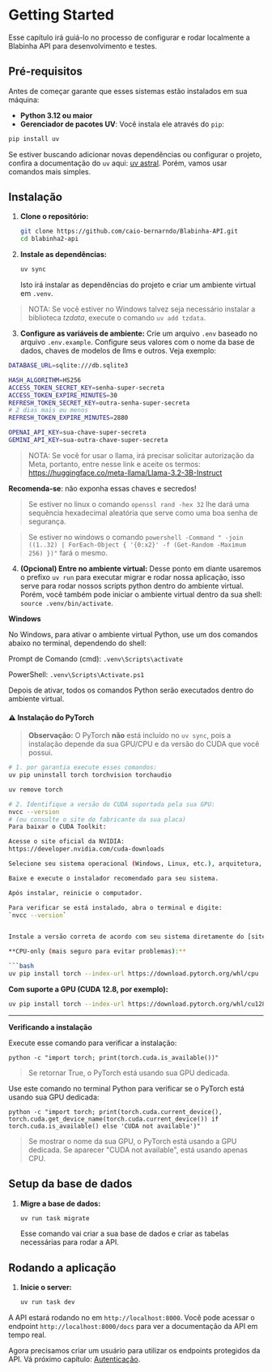# Getting Started

Esse capítulo irá guiá-lo no processo de configurar e rodar localmente a Blabinha API para desenvolvimento e testes.

## Pré-requisitos

Antes de começar garante que esses sistemas estão instalados em sua máquina:

- **Python 3.12 ou maior**
- **Gerenciador de pacotes UV**:
Você instala ele através do `pip`:
```sh
pip install uv
```
Se estiver buscando adicionar novas dependências ou configurar o projeto, confira a documentação do `uv` aqui:
[uv astral](https://docs.astral.sh/uv/). Porém, vamos usar comandos mais simples.

## Instalação

1. **Clone o repositório:**

   ```bash
   git clone https://github.com/caio-bernarndo/Blabinha-API.git
   cd blabinha2-api
   ```

2. **Instale as dependências:**
   ```bash
   uv sync
   ```
   Isto irá instalar as dependências do projeto e criar um ambiente virtual em `.venv`.
  > NOTA: Se você estiver no Windows talvez seja necessário instalar a biblioteca _tzdata_, execute o comando `uv add tzdata`.

3. **Configure as variáveis de ambiente:**
Crie um arquivo `.env` baseado no arquivo `.env.example`. Configure seus valores com o nome da base de dados, chaves de modelos de llms e outros. Veja exemplo:
```sh
DATABASE_URL=sqlite:///db.sqlite3

HASH_ALGORITHM=HS256
ACCESS_TOKEN_SECRET_KEY=senha-super-secreta
ACCESS_TOKEN_EXPIRE_MINUTES=30
REFRESH_TOKEN_SECRET_KEY=outra-senha-super-secreta
# 2 dias mais ou menos
REFRESH_TOKEN_EXPIRE_MINUTES=2880

OPENAI_API_KEY=sua-chave-super-secreta
GEMINI_API_KEY=sua-outra-chave-super-secreta
```
 > NOTA: Se você for usar o llama, irá precisar solicitar autorização da Meta, portanto, entre nesse link e aceite os termos: https://huggingface.co/meta-llama/Llama-3.2-3B-Instruct 

**Recomenda-se**: não exponha essas chaves e secredos!

> Se estiver no linux o comando `openssl rand -hex 32` lhe dará uma sequência hexadecimal aleatória que serve como uma boa senha de segurança.

> Se estiver no windows o comando `powershell -Command " -join ((1..32) | ForEach-Object { '{0:x2}' -f (Get-Random -Maximum 256) })"` fará o mesmo.

4. **(Opcional) Entre no ambiente virtual:**
Desse ponto em diante usaremos o prefixo `uv run` para executar migrar e rodar nossa aplicação, isso serve para rodar nossos scripts python dentro do ambiente virtual. Porém, você também pode iniciar o ambiente virtual dentro da sua shell: `source .venv/bin/activate`.

**Windows**

No Windows, para ativar o ambiente virtual Python, use um dos comandos abaixo no terminal, dependendo do shell:

Prompt de Comando (cmd): `.venv\Scripts\activate`

PowerShell: `.venv\Scripts\Activate.ps1`

Depois de ativar, todos os comandos Python serão executados dentro do ambiente virtual.

#### ⚠️ Instalação do PyTorch

> **Observação:** O PyTorch **não** está incluído no `uv sync`, pois a instalação depende da sua GPU/CPU e da versão do CUDA que você possui.
```bash
# 1. por garantia execute esses comandos:
uv pip uninstall torch torchvision torchaudio 

uv remove torch

# 2. Identifique a versão do CUDA suportada pela sua GPU:
nvcc --version
# (ou consulte o site do fabricante da sua placa)
Para baixar o CUDA Toolkit:

Acesse o site oficial da NVIDIA:
https://developer.nvidia.com/cuda-downloads

Selecione seu sistema operacional (Windows, Linux, etc.), arquitetura, versão e instalador.

Baixe e execute o instalador recomendado para seu sistema.

Após instalar, reinicie o computador.

Para verificar se está instalado, abra o terminal e digite:
`nvcc --version`


Instale a versão correta de acordo com seu sistema diretamente do [site oficial do PyTorch](https://pytorch.org/get-started/locally/) ou com um dos comandos abaixo:

**CPU-only (mais seguro para evitar problemas):**

```bash
uv pip install torch --index-url https://download.pytorch.org/whl/cpu
```

**Com suporte a GPU (CUDA 12.8, por exemplo):**

```bash
uv pip install torch --index-url https://download.pytorch.org/whl/cu128
```

---

**Verificando a instalação**

Execute esse comando para verificar a instalação:

```
python -c "import torch; print(torch.cuda.is_available())"
```
> Se retornar True, o PyTorch está usando sua GPU dedicada.

Use este comando no terminal Python para verificar se o PyTorch está usando sua GPU dedicada:

```
python -c "import torch; print(torch.cuda.current_device(), torch.cuda.get_device_name(torch.cuda.current_device()) if torch.cuda.is_available() else 'CUDA not available')"
```
> Se mostrar o nome da sua GPU, o PyTorch está usando a GPU dedicada. Se aparecer "CUDA not available", está usando apenas CPU.





## Setup da base de dados

1. **Migre a base de dados:**

   ```bash
   uv run task migrate
   ```
   Esse comando vai criar a sua base de dados e criar as tabelas necessárias para rodar a API.

## Rodando a aplicação

1. **Inicie o server:**

   ```bash
   uv run task dev
   ```

  A API estará rodando no em `http://localhost:8000`. Você pode acessar o endpoint `http://localhost:8000/docs` para ver a documentação da API em tempo real.

Agora precisamos criar um usuário para utilizar os endpoints protegidos da API. Vá próximo capítulo: [Autenticação](./authentication.md).
